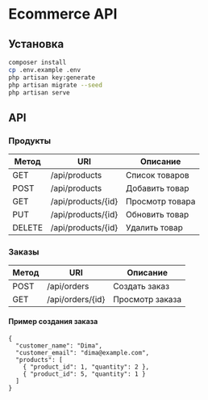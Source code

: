 # Ecommerce API

## Установка

```bash
composer install
cp .env.example .env
php artisan key:generate
php artisan migrate --seed
php artisan serve
```
## API

### Продукты

| Метод  | URI                | Описание        |
| ------ | ------------------ | --------------- |
| GET    | /api/products      | Список товаров  |
| POST   | /api/products      | Добавить товар  |
| GET    | /api/products/{id} | Просмотр товара |
| PUT    | /api/products/{id} | Обновить товар  |
| DELETE | /api/products/{id} | Удалить товар   |

### Заказы 

| Метод | URI              | Описание        |
| ----- | ---------------- | --------------- |
| POST  | /api/orders      | Создать заказ   |
| GET   | /api/orders/{id} | Просмотр заказа |


#### Пример создания заказа

```
{
  "customer_name": "Dima",
  "customer_email": "dima@example.com",
  "products": [
    { "product_id": 1, "quantity": 2 },
    { "product_id": 5, "quantity": 1 }
  ]
}

```

